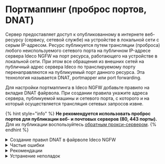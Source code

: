 # Портмаппинг (проброс портов, DNAT)

Сервер предоставляет доступ к опубликованному в интернете веб-ресурсу (сервису, сетевой службе) на устройстве в локальной сети с серым IP-адресом. Ресурс публикуется путем трансляции (проброса) любого неиспользуемого сетевого порта на публичном IP-адресе сервера Ideco NGFW на порт ресурса, работающего на устройстве в локальной сети. При этом все обращения из внешних сетей на публичный адрес сервера Ideco по транслируемому порту перенаправляются на публикуемый порт данного ресурса. Эта технология называется DNAT, portmapper или port forwarding.

Для настройки портмаппинга в Ideco NGFW добавьте правило на вкладке DNAT файрвола. При создании правила укажите адреса сервера, публикуемой машины и сетевого порта, с которого и на который осуществляется трансляция сетевых запросов извне.

{% hint style="info" %}
**Не рекомендуется использовать проброс портов для публикации веб- и почтовых серверов (80, 443 порты).** Для их публикации воспользуйтесь [обратным прокси-сервером](/settings/services/reverse-proxy.md).
{% endhint %}

<details>

<summary>Создание правил DNAT в файрволе Ideco NGFW</summary>

**Пример:**

* Публичный адрес сервера Ideco - 1.2.3.4;
* Публикуемая служба - SSH, работающая на 22 TCP-порте;
* Адрес компьютера в локальной сети, где запущена служба, к которой нужен доступ извне - 10.0.0.2.

Для настройки трансляции запросов к службе извне через сервер Ideco NGFW на устройство в локальной сети перейдите в  раздел **Правила трафика -> Файрвол -> DNAT (перенаправление портов)** и нажмите **Добавить** в правом верхнем углу экрана, чтобы создать правило трансляции портов (DNAT). 

Заполните поля в соответствии с характеристиками, указанными в примере:

![](/.gitbook/assets/portmapping.png)

После сохранения созданное правило будет выглядеть следующим образом:

![](/.gitbook/assets/portmapping1.png)

Настройки файрвола применяются сразу при создании правила.

</details>

<details>

<summary>Частые ошибки</summary>

* Если на хосте в локальной сети, куда осуществляется проброс порта, в качестве шлюза по умолчанию указан не Ideco NGFW, установить подключение не получится. Шлюзом по умолчанию устанавливается IP-адрес локального интерфейса Ideco NGFW. При подключении с определенного IP-адреса (сети) на устройстве прописывается маршрут, чтобы ответы для этого IP-адреса (сети) направлялись через IP-адрес локального интерфейса Ideco NGFW;
* Если включен режим **Разрешить интернет всем**, правила файрвола, включая таблицу DNAT, не работают.
* Если в одной локальной сети находятся пользователи и сервер с опубликованным при помощи DNAT-правила ресурсом, вероятна асимметричная маршрутизация. Информация о способах устранения асимметричной машрутизации трафика представлена в [статье](/recipes/popular-recipes/access-to-remote-networks.md).

</details>

<details>

<summary>Рекомендации</summary>

* Проверять работу правила DNAT следует из внешней сети. Если необходим доступ из локальной сети, используйте обратный прокси-сервер для публикации веб-ресурсов;
* Порт на внешнем интерфейсе сервера, с которого транслируются запросы, не всегда совпадает с публикуемым портом самой службы. Например, для предотвращения автоматических попыток подключения вредоносного ПО на популярный сервис внешние запросы транслируются на порт 4489, а в локальную сеть - на порт 3389;
* Для защиты от нежелательных подключений к публикуемой службе при создании правила укажите в поле **Источник** IP-адрес или подсеть, с которой разрешено подключаться к этой службе;
* Если осуществляется трансляция на один и тот же номер порта локального сервера, заполнять поле **Сменить порт назначения** не обязательно. Система автоматически переадресует запрос на соответствующий порт устройства в локальной сети.

</details>

<details>

<summary>Устранение неполадок</summary>

* Убедитесь, что клиент, на которого осуществляется проброс портов, отвечает на эхо-запросы ping к внешним ресурсам. Основным шлюзом на данном устройстве следует указать локальный IP-адрес Ideco NGFW, либо прописать маршрут;
* При правильной настройке публикуемая служба отвечает клиенту во внешней сети через тот же внешний интерфейс сервера, с которого изначально пришел запрос. Настройте правильный адрес SNAT для опубликованного сервиса с помощью создания правил в таблице SNAT, если в созданном правиле в поле **Назначение** указан публичный IP-адрес сервера для приема подключений извне, а также в случае переопределения автоматических правил NAT;
* Правило трансляции запросов на сервере не работает в том случае, если брэндмауэр Windows или другие программы защиты блокируют соединения к системе с внешних адресов в интернете. Для диагностики отключите все брэндмауэры, файрволы и антивирусы на целевом устройстве;
* Правило портмаппинга пробрасывает трафик из внешней сети на хост в локальной сети. Трафик запроса ресурса из этой же локальной сети при обращении на внешний адрес не будет проброшен правильно. Во избежание асимметричной маршрутизации при диагностике сетевыми утилитами подключайтесь из внешних для NGFW сетей, а внутри локальной сети обращайтесь к сервису по его IP-адресу в локальной сети. Альтернативный вариант - вынесите ресурс в отдельную локальную сеть, DMZ и обращайтесь к ресурсу из локальной сети клиентов по внешнему IP-адресу;
* Трафик проброшенных портов проверяется модулем [Предотвращение вторжений](/settings/access-rules/ips/README.md). Проверьте логи системы в случае неработоспособности правила и при необходимости добавьте в исключения сработавшее правило.

</details>
